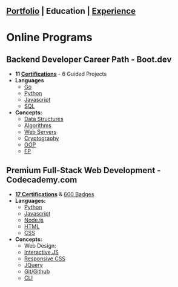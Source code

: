 ## [Portfolio](https://skovranek.github.io/) | Education | [Experience](https://skovranek.github.io//experience.html)

# Online Programs
## Backend Developer Career Path - Boot.dev 
- __11 [Certifications](https://www.boot.dev/u/afk)__ - 6 Guided Projects
- __Languages__
  - [Go](https://www.boot.dev/certificate/afk/3b39d0f6-f944-4f1b-832d-a1daba32eda4)
  - [Python](https://www.boot.dev/certificate/afk/f9a25dfb-3e00-4727-ac78-36de82315355)
  - [Javascript](https://www.boot.dev/certificate/afk/2af5c197-21eb-48b4-bd90-b0d59adb311e)
  - [SQL]()
- __Concepts:__
  - [Data Structures](https://www.boot.dev/certificate/afk/7bbb53ed-2106-4f6b-b885-e7645c2ff9d8)
  - [Algorithms](https://www.boot.dev/certificate/afk/884342fc-5469-47b4-8125-8bfc897428a8)
  - [Web Servers](https://www.boot.dev/certificate/afk/81b7293c-60aa-40c7-a158-7c87428f6031)
  - [Cryptography](https://www.boot.dev/certificate/afk/6321ddbf-49eb-4748-9737-6bc12e8bb705)
  - [OOP](https://www.boot.dev/certificate/afk/f9a48bbc-d1ff-4388-bf0c-23c6e3c60ae0)
  - [FP](https://www.boot.dev/certificate/afk/b1459f0c-21eb-41e5-b7f3-562ef69d344c)

## Premium Full-Stack Web Development - Codecademy.com
- __[17 Certifications](https://www.codecademy.com/profiles/skovranek)__ & [600 Badges](https://www.codecademy.com/users/skovranek/achievements)
- __Languages:__
  - [Python](https://www.codecademy.com/profiles/skovranek/certificates/b97fd4d87a816c761a674af1b5391ef1)
  - [Javascript](https://www.codecademy.com/profiles/skovranek/certificates/705dcb15de0da4dd9d9fc4f3274b430e)
  - [Node.js](https://www.codecademy.com/profiles/skovranek/certificates/240305d50b925c17868f1ac7a21a3261)
  - [HTML](https://www.codecademy.com/profiles/skovranek/certificates/9eb0741e5ebef1f9f58a53bfac67d3a7)
  - [CSS](https://www.codecademy.com/profiles/skovranek/certificates/3a62023b0054dc793edc0adecd715fd7)
- __Concepts:__
  - Web Design:
  - [Interactive JS](https://www.codecademy.com/profiles/skovranek/certificates/36ae898a1d1c8524815305b2d1d2ebab)
  - [Responsive CSS](https://www.codecademy.com/profiles/skovranek/certificates/3a62023b0054dc793edc0adecd715fd7)
  - [JQuery](https://www.codecademy.com/profiles/skovranek/certificates/0becf7c1cd2bd715f24331dddd23425a)
  - [Git/Github](https://www.codecademy.com/profiles/skovranek/certificates/a8ab218d5950c29861635cc0bf12fd13)
  - [CLI](https://www.codecademy.com/profiles/skovranek/certificates/c87ba0541f8be78bc2f4ba1128233f6f)
